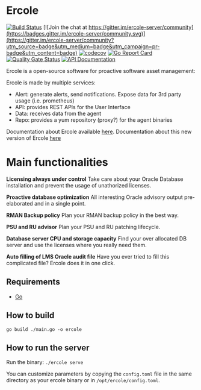 # Ercole
[![Build Status](https://travis-ci.org/amreo/ercole-services.png)](https://travis-ci.org/amreo/ercole-services) [![Join the chat at https://gitter.im/ercole-server/community](https://badges.gitter.im/ercole-server/community.svg)](https://gitter.im/ercole-server/community?utm_source=badge&utm_medium=badge&utm_campaign=pr-badge&utm_content=badge) [![codecov](https://codecov.io/gh/amreo/ercole-services/branch/master/graph/badge.svg)](https://codecov.io/gh/amreo/ercole-services) [![Go Report Card](https://goreportcard.com/badge/github.com/amreo/ercole-services)](https://goreportcard.com/report/github.com/amreo/ercole-services)
[![Quality Gate Status](https://sonarcloud.io/api/project_badges/measure?project=amreo_ercole-services&metric=alert_status)](https://sonarcloud.io/dashboard?id=amreo_ercole-services)
[![API Documentation](https://img.shields.io/badge/API%20Documentation-read%20and%20try-brightgreen)](https://mrin9.github.io/OpenAPI-Viewer/#/load/https%3A%2F%2Fraw.githubusercontent.com%2Famreo%2Fercole-services%2Fmaster%2Fswagger.yml)

Ercole is a open-source software for proactive software asset management:
 
Ercole is made by multiple services:
* Alert: generate alerts, send notifications. Expose data for 3rd party usage (i.e. prometheus)
* API: provides REST APIs for the User Interface
* Data: receives data from the agent
* Repo: provides a yum repository (proxy?) for the agent binaries

Documentation about Ercole available [here](https://ercole.io).
Documentation about this new version of Ercole [here](https://ercole.io/architecture.html#future-versions)

# Main functionalities

**Licensing always under control** Take care about your Oracle Database installation and prevent the usage of unathorized licenses.

**Proactive database optimization** All interesting Oracle advisory output pre-elaborated and in a single point.

**RMAN Backup policy** Plan your RMAN backup policy in the best way.

**PSU and RU advisor** Plan your PSU and RU patching lifecycle.

**Database server CPU and storage capacity** Find your over allocated DB server and use the licenses where you really need them.

**Auto filling of LMS Oracle audit file** Have you ever tried to fill this complicated file? Ercole does it in one click.

## Requirements

- [Go](https://golang.org/)

## How to build

    go build ./main.go -o ercole

## How to run the server

Run the binary: `./ercole serve`

You can customize parameters by copying the `config.toml` file in the same directory as your ercole binary or in `/opt/ercole/config.toml`.
